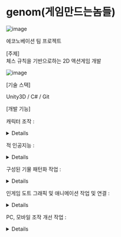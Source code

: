 # genom(게임만드는놈들)

![image](https://github.com/JNU-econovation/genom/assets/68218063/18375a81-3a57-4dce-88ff-a91a3eacc7bf)

에코노베이션 팀 프로젝트
  
[주제]  
체스 규칙을 기반으로하는 2D 액션게임 개발

![image](https://github.com/JNU-econovation/genom/assets/68218063/0fca57d1-30ed-4180-b238-08a4f78092eb)
  
[기술 스택]  

Unity3D / C# / Git


  
  
[개발 기능]  

캐릭터 조작 :

<details>
  
![image](https://github.com/JNU-econovation/genom/assets/68218063/a1d90104-b0e8-49a8-b57d-1f83567dfb26)
![image](https://github.com/JNU-econovation/genom/assets/68218063/ffa7315d-0472-4e42-ace2-e4d4f15ed269)


(PC에서)

키보드 방향키에 따라 먼저 Pivot이 각각 8방향 이동하고, 스페이스 키를 누르면 해당 위치로 이동하게 됩니다.


Q 키를 누르면 검기가 나와 주변 8칸에 있는 적을 처치합니다.

E 키를 누르면 거대한 손이 나와 체스판 위의 모든 적을 처치합니다.



(모바일에서)

왼쪽의 조이스틱을 조작하야 방향을 지정하고 검 모양 버턴을 눌러 해당 방향으로 이동합니다.

검 위의 좌측 버튼을 클릭하면 검기가 나와 주변 8칸에 있는 적을 처치합니다.

검 위의 우측 버튼을 클릭하면 거대한 손이 나와 체스판 위의 모든 적을 처치합니다.

</details>






적 인공지능 :

<details>

BT(행동 트리)를 이용하여 적 기물 인공지능 개발을 진행했습니다.

![image](https://github.com/JNU-econovation/genom/assets/68218063/ea73d5ab-17e8-4fb5-bb89-dbdbeb5d0007)

각 기물마다 TreeAI 스크립트를 통해 사전에 생성된 노드를 조작합니다.

또한 각각의 Controller를 통해 보다 상위 기물에 닿으면 자동으로 파괴되도록 지정했습니다.


</details>



구성된 기물 패턴화 작업 :

<details>



</details>



인게임 도트 그래픽 및 애니메이션 작업 및 연결 : 

<details>



</details>




PC, 모바일 조작 개선 작업 :


<details>



</details>




  
